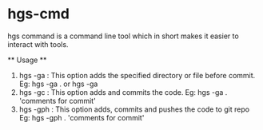 # hgs-cmd
hgs command is a command line tool which in short makes it easier to interact with tools.

** Usage **

1. hgs -ga  : This option adds the specified directory or file before commit. Eg: hgs -ga . or hgs -ga <file or dir>
2. hgs -gc  : This option adds and commits the code. Eg: hgs -ga . 'comments for commit'
3. hgs -gph : This option adds, commits and pushes the code to git repo Eg: hgs -gph . 'comments for commit' <branch name>
